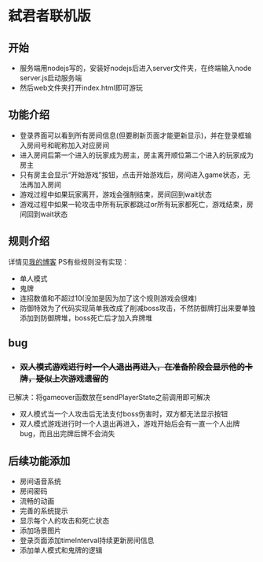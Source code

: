 # 弑君者联机版
## 开始
- 服务端用nodejs写的，安装好nodejs后进入server文件夹，在终端输入node server.js启动服务端
- 然后web文件夹打开index.html即可游玩
## 功能介绍
- 登录界面可以看到所有房间信息(但要刷新页面才能更新显示)，并在登录框输入房间号和昵称加入对应房间
- 进入房间后第一个进入的玩家成为房主，房主离开顺位第二个进入的玩家成为房主
- 只有房主会显示“开始游戏”按钮，点击开始游戏后，房间进入game状态，无法再加入房间
- 游戏过程中如果玩家离开，游戏会强制结束，房间回到wait状态
- 游戏过程中如果一轮攻击中所有玩家都跳过or所有玩家都死亡，游戏结束，房间回到wait状态
## 规则介绍
详情见[我的博客]("http://47.96.132.249/index.php/2023/11/26/%e5%bc%91%e5%90%9b%e8%80%85%e6%89%91%e5%85%8b%e6%a1%8c%e6%b8%b8%e8%a7%84%e5%88%99/")
PS有些规则没有实现：
- 单人模式
- 鬼牌
- 连招数值和不超过10(没加是因为加了这个规则游戏会很难)
- 防御特效为了代码实现简单我改成了削减boss攻击，不然防御牌打出来要单独添加到防御牌堆，boss死亡后才加入弃牌堆
## bug
- ### ~~双人模式游戏进行时一个人退出再进入，在准备阶段会显示他的卡牌，疑似上次游戏遗留的~~
 已解决：将gameover函数放在sendPlayerState之前调用即可解决
- 双人模式当一个人攻击后无法支付boss伤害时，双方都无法显示按钮
- 双人模式游戏进行时一个人退出再进入，游戏开始后会有一直一个人出牌bug，而且出完牌后牌不会消失

## 后续功能添加
- 房间语音系统
- 房间密码
- 流畅的动画
- 完善的系统提示
- 显示每个人的攻击和死亡状态
- 添加场景图片
- 登录页面添加timeInterval持续更新房间信息
- 添加单人模式和鬼牌的逻辑